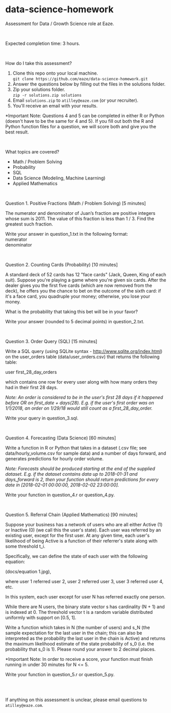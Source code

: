 # data-science-homework

Assessment for Data / Growth Science role at Eaze.

<br />

Expected completion time: 3 hours.

<br />

How do I take this assessment?
  1. Clone this repo onto your local machine.  
      ```git clone https://github.com/eaze/data-science-homework.git```
  2. Answer the questions below by filling out the files in the solutions folder.  
  3. Zip your solutions folder.  
      ```zip -r solutions.zip solutions```  
  4. Email ```solutions.zip``` to ```atilley@eaze.com``` (or your recruiter).
  5. You'll receive an email with your results.
      
*Important Note: Questions 4 and 5 can be completed in either R or Python (doesn't
have to be the same for 4 and 5). If you fill out both the R and Python 
function files for a question, we will score both and give you the best result.

<br />

What topics are covered?
  - Math / Problem Solving
  - Probability
  - SQL
  - Data Science (Modeling, Machine Learning)
  - Applied Mathematics

<br />

Question 1. Positive Fractions (Math / Problem Solving) [5 minutes]

The numerator and denominator of Juan’s fraction are positive integers whose 
sum is 2011. The value of this fraction is less than 1 / 3. Find the greatest
such fraction.

Write your answer in question_1.txt in the following format:  
numerator  
denominator

<br />

Question 2. Counting Cards (Probability) [10 minutes]

A standard deck of 52 cards has 12 "face cards" (Jack, Queen, King of each suit).
Suppose you're playing a game where you're given six cards. After the dealer gives
you the first five cards (which are now removed from the deck), he offers 
you the chance to bet on the outcome of the sixth card: if it's a face card, you 
quadruple your money; otherwise, you lose your money.

What is the probability that taking this bet will be in your favor?

Write your answer (rounded to 5 decimal points) in question_2.txt.

<br />

Question 3. Order Query (SQL) [15 minutes]

Write a SQL query (using SQLite syntax - http://www.sqlite.org/index.html) on the user_orders table (data/user_orders.csv)
that returns the following table:

user first_28_day_orders

which contains one row for every user along with how many orders they had in
their first 28 days.

*Note: An order is considered to be in the user's first 28 days if
it happened before OR on first_date + days(28). E.g. if the user's first order
was on 1/1/2018, an order on 1/29/18 would still count as a first_28_day_order.*

Write your query in question_3.sql.

<br />

Question 4. Forecasting (Data Science) [60 minutes]

Write a function in R or Python that takes in a dataset (.csv file; see data/hourly_volume.csv for sample data)
and a number of days forward, and generates predictions for hourly
order volume.

*Note: Forecasts should be produced starting at the end of the supplied dataset. E.g. if the dataset contains data up to 2018-01-31 and days_forward is 2, then your function should return predictions for every date in [2018-02-01 00:00:00, 2018-02-02 23:00:00].*

Write your function in question_4.r or question_4.py.

<br />

Question 5. Referral Chain (Applied Mathematics) [90 minutes]

Suppose your business has a network of users who are all either Active (1) or
Inactive (0) (we call this the user's state). Each user was referred by an existing
user, except for the first user. At any given time, each user's likelihood of being 
Active is a function of their referrer's state along with some threshold t_i.

Specifically, we can define the state of each user with the following equation:

(docs/equation 1.jpg),

where user 1 referred user 2, user 2 referred user 3, user 3 referred user 4, etc.

In this system, each user except for user N has referred exactly one person.

While there are N users, the binary state vector s has cardinality (N + 1) and is 
indexed at 0. The threshold vector t is a random variable distributed uniformly 
with support on [0.5, 1].

Write a function which takes in N (the number of users) and s_N (the sample 
expectation for the last user in the chain; this can also be interpreted as
the probability the last user in the chain is Active) and returns the maximum 
likelihood estimate of the state probability of s_0 (i.e. the probability 
that s_0 is 1). Please round your answer to 2 decimal places.

*Important Note: In order to receive a score, your function must finish running
in under 30 minutes for N <= 5.

Write your function in question_5.r or question_5.py.

<br />

<br />

If anything on this assessment is unclear, please email questions to ```atilley@eaze.com```.

